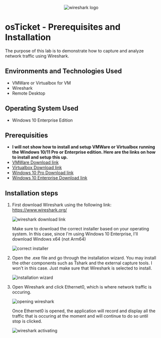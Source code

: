 <p align="center">
<img src="https://i.imgur.com/3RwLv3c.png" alt="wireshark logo"/>
</p>

<h1>osTicket - Prerequisites and Installation</h1>

The purpose of this lab is to demonstrate how to capture and analyze network traffic using Wireshark.

<h2>Environments and Technologies Used</h2>

- VMWare or Virtualbox for VM
- Wireshark
- Remote Desktop

<h2>Operating System Used</h2>

- Windows 10 Enterprise Edition

<h2>Prerequisities</h2>

- **I will not show how to install and setup VMWare or Virtualbox running the Windows 10/11 Pro or Enterprise edition. Here are the links on how to install and setup this up.**
- <a href="https://knowledge.broadcom.com/external/article/344595/downloading-and-installing-vmware-workst.html" target="_blank">VMWare Download link</a>
- <a href="https://www.virtualbox.org/wiki/Downloads" target="_blank">Virtualbox Download link</a>
- <a href="https://drive.google.com/file/d/1gyYBmOUnoNJiZQi3vncEkILpBNRA1fHU/view?usp=sharing" target="_blank">Windows 10 Pro Download link</a>
- <a href="https://drive.google.com/drive/folders/1hHvZopC54WQNf1yKBCvyFgn1ZHj8w4Qc?usp=sharing" target="_blank">Windows 10 Enterprise Download link</a>

<h2>Installation steps</h2>

1. First download Wireshark using the following link: https://www.wireshark.org/

   <img src="https://i.imgur.com/3RwLv3c.png" alt="wireshark download link"/>

   Make sure to download the correct installer based on your operating system. In this case, since I'm using Windows 10 Enterprise, I'll download Windows x64 (not Arm64)

   <img src="https://i.imgur.com/5Ykwz63.png" alt="correct installer" />
  

2. Open the .exe file and go through the installation wizard. You may install the other components such as Tshark and the external capture tools. I won't in this case. Just make sure that Wireshark is selected to install. 

   <img src="https://i.imgur.com/twXzSph.png" alt="installation wizard" />

3. Open Wireshark and click Ethernet0, which is where network traffic is occuring.

   <img src="https://i.imgur.com/PX9bMsr.png" alt="opening wireshark" />

   Once Ethernet0 is opened, the application will record and display all the traffic that is occuring at the moment and will continue to do so until stop is clicked.

   <img src="https://i.imgur.com/k6gcXyr.png" alt="wireshark activating" />
